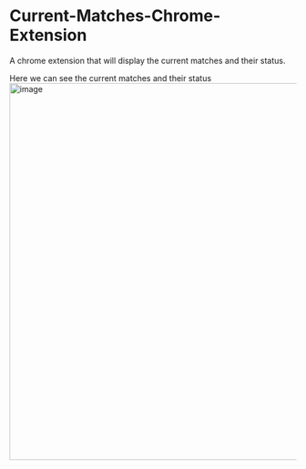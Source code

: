 # Current-Matches-Chrome-Extension
A chrome extension that will display the current matches and their status.

Here we can see the current matches and their status 
<img width="661" alt="image" src="https://github.com/SwastikP17/Current-Matches-Chrome-Extension/assets/77966361/cefbfad7-b165-4695-be79-c21f9457b7be">

